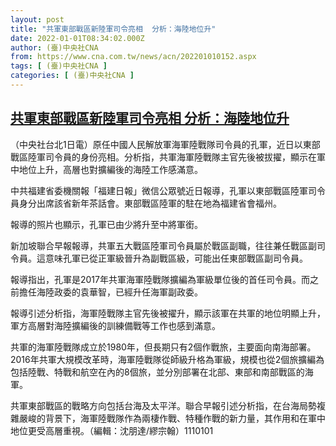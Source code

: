```yaml
---
layout: post
title: "共軍東部戰區新陸軍司令亮相  分析：海陸地位升"
date: 2022-01-01T08:34:02.000Z
author: (臺)中央社CNA
from: https://www.cna.com.tw/news/acn/202201010152.aspx
tags: [ (臺)中央社CNA ]
categories: [ (臺)中央社CNA ]
---
```

<!--1641026042000-->
[共軍東部戰區新陸軍司令亮相  分析：海陸地位升](https://www.cna.com.tw/news/acn/202201010152.aspx)
------

<div>
<div></div><div><p>（中央社台北1日電）原任中國人民解放軍海軍陸戰隊司令員的孔軍，近日以東部戰區陸軍司令員的身份亮相。分析指，共軍海軍陸戰隊主官先後被拔擢，顯示在軍中地位上升，高層也對擴編後的海陸工作感滿意。</p><p>中共福建省委機關報「福建日報」微信公眾號近日報導，孔軍以東部戰區陸軍司令員身分出席該省新年茶話會。東部戰區陸軍的駐在地為福建省會福州。</p><p>報導的照片也顯示，孔軍已由少將升至中將軍銜。</p><p>新加坡聯合早報報導，共軍五大戰區陸軍司令員屬於戰區副職，往往兼任戰區副司令員。這意味孔軍已從正軍級晉升為副戰區級，可能出任東部戰區副司令員。</p><p>報導指出，孔軍是2017年共軍海軍陸戰隊擴編為軍級單位後的首任司令員。而之前擔任海陸政委的袁華智，已經升任海軍副政委。</p><p>報導引述分析指，海軍陸戰隊主官先後被擢升，顯示該軍在共軍的地位明顯上升，軍方高層對海陸擴編後的訓練備戰等工作也感到滿意。</p><p>共軍的海軍陸戰隊成立於1980年，但長期只有2個作戰旅，主要面向南海部署。2016年共軍大規模改革時，海軍陸戰隊從師級升格為軍級，規模也從2個旅擴編為包括陸戰、特戰和航空在內的8個旅，並分別部署在北部、東部和南部戰區的海軍。</p><p>共軍東部戰區的戰略方向包括台海及太平洋。聯合早報引述分析指，在台海局勢複雜嚴峻的背景下，海軍陸戰隊作為兩棲作戰、特種作戰的新力量，其作用和在軍中地位更受高層重視。（編輯：沈朋達/繆宗翰）1110101</p></div>
</div>
